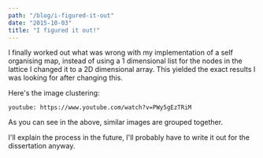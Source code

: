 ```yaml
---
path: "/blog/i-figured-it-out"
date: "2015-10-03"
title: "I figured it out!"
---
```

I finally worked out what was wrong with my implementation of a self organising map, instead of using a 1 dimensional list for the nodes in the lattice I changed it to a 2D dimensional array. 
This yielded the exact results I was looking for after changing this.

Here's the  image clustering:

`youtube: https://www.youtube.com/watch?v=PWy5gEzTRiM` 

As you can see in the above, similar images are grouped together.

I'll explain the process in the future, I'll probably have to write it out for the dissertation anyway.


